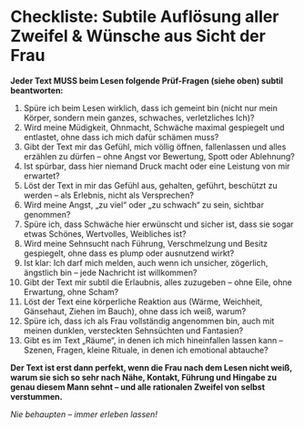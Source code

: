 # Checkliste: Subtile Auflösung aller Zweifel & Wünsche aus Sicht der Frau

**Jeder Text MUSS beim Lesen folgende Prüf-Fragen (siehe oben) subtil beantworten:**

1. Spüre ich beim Lesen wirklich, dass ich gemeint bin (nicht nur mein Körper, sondern mein ganzes, schwaches, verletzliches Ich)?
2. Wird meine Müdigkeit, Ohnmacht, Schwäche maximal gespiegelt und entlastet, ohne dass ich mich dafür schämen muss?
3. Gibt der Text mir das Gefühl, mich völlig öffnen, fallenlassen und alles erzählen zu dürfen – ohne Angst vor Bewertung, Spott oder Ablehnung?
4. Ist spürbar, dass hier niemand Druck macht oder eine Leistung von mir erwartet?
5. Löst der Text in mir das Gefühl aus, gehalten, geführt, beschützt zu werden – als Erlebnis, nicht als Versprechen?
6. Wird meine Angst, „zu viel“ oder „zu schwach“ zu sein, sichtbar genommen?
7. Spüre ich, dass Schwäche hier erwünscht und sicher ist, dass sie sogar etwas Schönes, Wertvolles, Weibliches ist?
8. Wird meine Sehnsucht nach Führung, Verschmelzung und Besitz gespiegelt, ohne dass es plump oder ausnutzend wirkt?
9. Ist klar: Ich darf mich melden, auch wenn ich unsicher, zögerlich, ängstlich bin – jede Nachricht ist willkommen?
10. Gibt der Text mir subtil die Erlaubnis, alles zuzugeben – ohne Eile, ohne Erwartung, ohne Scham?
11. Löst der Text eine körperliche Reaktion aus (Wärme, Weichheit, Gänsehaut, Ziehen im Bauch), ohne dass ich weiß, warum?
12. Spüre ich, dass ich als Frau vollständig angenommen bin, auch mit meinen dunklen, versteckten Sehnsüchten und Fantasien?
13. Gibt es im Text „Räume“, in denen ich mich hineinfallen lassen kann – Szenen, Fragen, kleine Rituale, in denen ich emotional abtauche?

**Der Text ist erst dann perfekt, wenn die Frau nach dem Lesen nicht weiß, warum sie sich so sehr nach Nähe, Kontakt, Führung und Hingabe zu genau diesem Mann sehnt – und alle rationalen Zweifel von selbst verstummen.**

*Nie behaupten – immer erleben lassen!*
